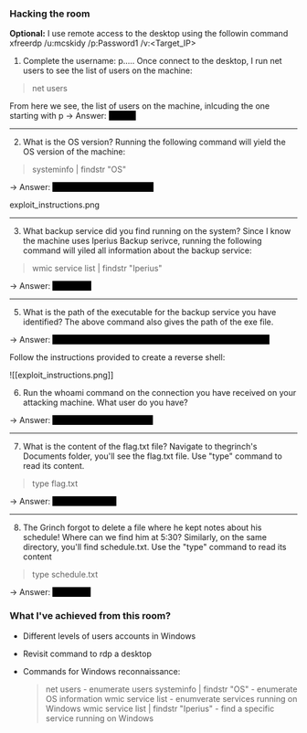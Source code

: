 ### Hacking the room
**Optional:** I use remote access to the desktop using the followin command
xfreerdp /u:mcskidy /p:Password1 /v:<Target_IP>

1. Complete the username: p.....
Once connect to the desktop, I run net users to see the list of users on the machine:

> net users

From here we see, the list of users on the machine, inlcuding the one starting with p
-> Answer: <span style="background-color: #000; color:#000">pepper</span>

----------------------------------------
2. What is the OS version?
Running the following command will yield the OS version of the machine:

> systeminfo | findstr "OS"

-> Answer:  <span style="background-color: #000; color:#000">10.0.17763 N/A Build 17763</span>

exploit_instructions.png


-------------------------------
3. What backup service did you find running on the system?
Since I know the machine uses Iperius Backup serivce, running the following command will yiled all information about the backup service:

> wmic service list | findstr "Iperius"

-> Answer: <span style="background-color: #000; color:#000">Iperiussvc</span>

----------------------------------------------------------
5. What is the path of the executable for the backup service you have identified?
The above command also gives the path of the exe file.

-> Answer: <span style="background-color: #000; color:#000">C:\Program Files (x86)\Iperius Backup\IperiusService.exe</span>

Follow the instructions provided to create a reverse shell:

![[exploit_instructions.png]]

6. Run the whoami command on the connection you have received on your attacking machine. What user do you have?

-> Answer: <span style="background-color: #000; color:#000">the-grinch-hack\thegrinch</span>

---------------------------------------
7. What is the content of the flag.txt file?
Navigate to thegrinch's Documents folder, you'll see the flag.txt file. Use "type" command to read its content.

> type flag.txt

-> Answer: <span style="background-color: #000; color:#000">THM-736635221</span>

--------------------------------------
8. The Grinch forgot to delete a file where he kept notes about his schedule! Where can we find him at 5:30?
Similarly, on the same directory, you'll find schedule.txt. Use the "type" command to read its content

> type schedule.txt

-> Answer: <span style="background-color: #000; color:#000">jazzercise</span>


### What I've achieved from this room?
* Different levels of users accounts in Windows
* Revisit command to rdp a desktop
* Commands for Windows reconnaissance: 

	> net users - enumerate users
	>systeminfo | findstr "OS" - enumerate OS information
	>wmic service list - enumverate services running on Windows
	>wmic service list | findstr "Iperius" - find a specific service running on Windows
	
				
		
